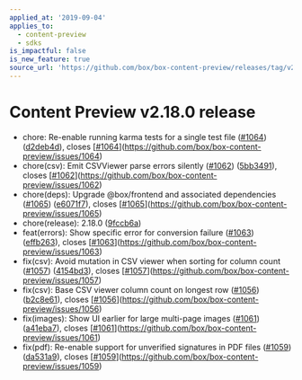 ```yaml
---
applied_at: '2019-09-04'
applies_to:
  - content-preview
  - sdks
is_impactful: false
is_new_feature: true
source_url: 'https://github.com/box/box-content-preview/releases/tag/v2.18.0'
---
```


# Content Preview v2.18.0 release


* chore: Re-enable running karma tests for a single test file ([#1064](https://github.com/box/box-content-preview/pull/1064)) ([d2deb4d](https://github.com/box/box-content-preview/commit[d2deb4d](https://github.com/box/box-content-preview/commit/d2deb4d))), closes [[#1064](https://github.com/box/box-content-preview/pull/1064)](https://github.com/box/box-content-preview/issues/1064)
* chore(csv): Emit CSVViewer parse errors silently ([#1062](https://github.com/box/box-content-preview/pull/1062)) ([5bb3491](https://github.com/box/box-content-preview/commit[5bb3491](https://github.com/box/box-content-preview/commit/5bb3491))), closes [[#1062](https://github.com/box/box-content-preview/pull/1062)](https://github.com/box/box-content-preview/issues/1062)
* chore(deps): Upgrade @box/frontend and associated dependencies ([#1065](https://github.com/box/box-content-preview/pull/1065)) ([e6071f7](https://github.com/box/box-content-preview/commit[e6071f7](https://github.com/box/box-content-preview/commit/e6071f7))), closes [[#1065](https://github.com/box/box-content-preview/pull/1065)](https://github.com/box/box-content-preview/issues/1065)
* chore(release): 2.18.0 ([9fccb6a](https://github.com/box/box-content-preview/commit[9fccb6a](https://github.com/box/box-content-preview/commit/9fccb6a)))
* feat(errors): Show specific error for conversion failure ([#1063](https://github.com/box/box-content-preview/pull/1063)) ([effb263](https://github.com/box/box-content-preview/commit[effb263](https://github.com/box/box-content-preview/commit/effb263))), closes [[#1063](https://github.com/box/box-content-preview/pull/1063)](https://github.com/box/box-content-preview/issues/1063)
* fix(csv): Avoid mutation in CSV viewer when sorting for column count ([#1057](https://github.com/box/box-content-preview/pull/1057)) ([4154bd3](https://github.com/box/box-content-preview/commit[4154bd3](https://github.com/box/box-content-preview/commit/4154bd3))), closes [[#1057](https://github.com/box/box-content-preview/pull/1057)](https://github.com/box/box-content-preview/issues/1057)
* fix(csv): Base CSV viewer column count on longest row ([#1056](https://github.com/box/box-content-preview/pull/1056)) ([b2c8e61](https://github.com/box/box-content-preview/commit[b2c8e61](https://github.com/box/box-content-preview/commit/b2c8e61))), closes [[#1056](https://github.com/box/box-content-preview/pull/1056)](https://github.com/box/box-content-preview/issues/1056)
* fix(images): Show UI earlier for large multi-page images ([#1061](https://github.com/box/box-content-preview/pull/1061)) ([a41eba7](https://github.com/box/box-content-preview/commit[a41eba7](https://github.com/box/box-content-preview/commit/a41eba7))), closes [[#1061](https://github.com/box/box-content-preview/pull/1061)](https://github.com/box/box-content-preview/issues/1061)
* fix(pdf): Re-enable support for unverified signatures in PDF files ([#1059](https://github.com/box/box-content-preview/pull/1059)) ([da531a9](https://github.com/box/box-content-preview/commit[da531a9](https://github.com/box/box-content-preview/commit/da531a9))), closes [[#1059](https://github.com/box/box-content-preview/pull/1059)](https://github.com/box/box-content-preview/issues/1059)



